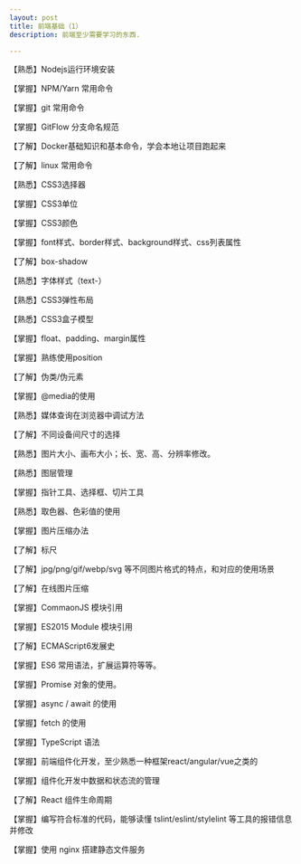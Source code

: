```yaml
---
layout: post
title: 前端基础（1）
description: 前端至少需要学习的东西.

---
```

<p>【熟悉】Nodejs运行环境安装</p>
<p>【掌握】NPM/Yarn&nbsp;常用命令</p>
<p>【掌握】git 常用命令</p>
<p>【掌握】GitFlow 分支命名规范</p>
<p>【了解】Docker基础知识和基本命令，学会本地让项目跑起来</p>
<p>【了解】linux 常用命令</p>
<p>【熟悉】CSS3选择器</p>
<p>【掌握】CSS3单位</p>
<p>【掌握】CSS3颜色</p>
<p>【掌握】font样式、border样式、background样式、css列表属性</p>
<p>【了解】box-shadow</p>
<p>【熟悉】字体样式（text-）</p>
<p>【熟悉】CSS3弹性布局</p>
<p>【熟悉】CSS3盒子模型</p>
<p>【掌握】float、padding、margin属性</p>
<p>【掌握】熟练使用position</p>
<p>【了解】伪类/伪元素</p>
<p>【掌握】@media的使用</p>
<p>【熟悉】媒体查询在浏览器中调试方法</p>
<p>【了解】不同设备间尺寸的选择</p>
<p>【熟悉】图片大小、画布大小；长、宽、高、分辨率修改。</p>
<p>【熟悉】图层管理</p>
<p>【掌握】指针工具、选择框、切片工具</p>
<p>【熟悉】取色器、色彩值的使用</p>
<p>【掌握】图片压缩办法</p>
<p>【了解】标尺</p>
<p>【了解】jpg/png/gif/webp/svg 等不同图片格式的特点，和对应的使用场景</p>
<p>【了解】在线图片压缩</p>
<p>【掌握】CommaonJS 模块引用</p>
<p>【掌握】ES2015 Module 模块引用</p>
<p>【了解】ECMAScript6发展史</p>
<p>【掌握】ES6 常用语法，扩展运算符等等。</p>
<p>【掌握】Promise 对象的使用。</p>
<p>【掌握】async / await 的使用</p>
<p>【掌握】fetch 的使用</p>
<p>【掌握】TypeScript 语法</p>
<p>【掌握】前端组件化开发，至少熟悉一种框架react/angular/vue之类的</p>
<p>【掌握】组件化开发中数据和状态流的管理</p>
<p>【了解】React 组件生命周期</p>
<p>【掌握】编写符合标准的代码，能够读懂 tslint/eslint/stylelint 等工具的报错信息并修改</p>
<p>【掌握】使用 nginx 搭建静态文件服务</p>